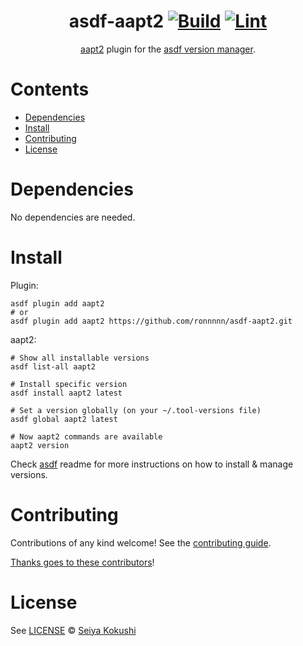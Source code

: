 <div align="center">

# asdf-aapt2 [![Build](https://github.com/ronnnnn/asdf-aapt2/actions/workflows/build.yml/badge.svg)](https://github.com/ronnnnn/asdf-aapt2/actions/workflows/build.yml) [![Lint](https://github.com/ronnnnn/asdf-aapt2/actions/workflows/lint.yml/badge.svg)](https://github.com/ronnnnn/asdf-aapt2/actions/workflows/lint.yml)

[aapt2](https://developer.android.com/tools/aapt2) plugin for the [asdf version manager](https://asdf-vm.com).

</div>

# Contents

- [Dependencies](#dependencies)
- [Install](#install)
- [Contributing](#contributing)
- [License](#license)

# Dependencies

No dependencies are needed.

# Install

Plugin:

```shell
asdf plugin add aapt2
# or
asdf plugin add aapt2 https://github.com/ronnnnn/asdf-aapt2.git
```

aapt2:

```shell
# Show all installable versions
asdf list-all aapt2

# Install specific version
asdf install aapt2 latest

# Set a version globally (on your ~/.tool-versions file)
asdf global aapt2 latest

# Now aapt2 commands are available
aapt2 version
```

Check [asdf](https://github.com/asdf-vm/asdf) readme for more instructions on how to
install & manage versions.

# Contributing

Contributions of any kind welcome! See the [contributing guide](contributing.md).

[Thanks goes to these contributors](https://github.com/ronnnnn/asdf-aapt2/graphs/contributors)!

# License

See [LICENSE](LICENSE) © [Seiya Kokushi](https://github.com/ronnnnn/)
